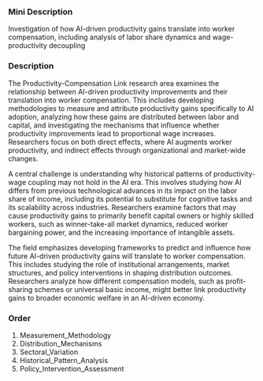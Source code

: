 ### Mini Description

Investigation of how AI-driven productivity gains translate into worker compensation, including analysis of labor share dynamics and wage-productivity decoupling

### Description

The Productivity-Compensation Link research area examines the relationship between AI-driven productivity improvements and their translation into worker compensation. This includes developing methodologies to measure and attribute productivity gains specifically to AI adoption, analyzing how these gains are distributed between labor and capital, and investigating the mechanisms that influence whether productivity improvements lead to proportional wage increases. Researchers focus on both direct effects, where AI augments worker productivity, and indirect effects through organizational and market-wide changes.

A central challenge is understanding why historical patterns of productivity-wage coupling may not hold in the AI era. This involves studying how AI differs from previous technological advances in its impact on the labor share of income, including its potential to substitute for cognitive tasks and its scalability across industries. Researchers examine factors that may cause productivity gains to primarily benefit capital owners or highly skilled workers, such as winner-take-all market dynamics, reduced worker bargaining power, and the increasing importance of intangible assets.

The field emphasizes developing frameworks to predict and influence how future AI-driven productivity gains will translate to worker compensation. This includes studying the role of institutional arrangements, market structures, and policy interventions in shaping distribution outcomes. Researchers analyze how different compensation models, such as profit-sharing schemes or universal basic income, might better link productivity gains to broader economic welfare in an AI-driven economy.

### Order

1. Measurement_Methodology
2. Distribution_Mechanisms
3. Sectoral_Variation
4. Historical_Pattern_Analysis
5. Policy_Intervention_Assessment
